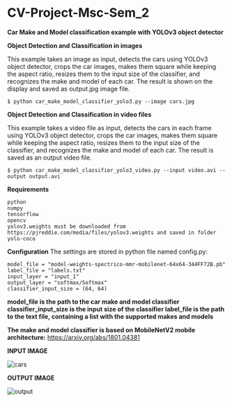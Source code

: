 # CV-Project-Msc-Sem_2

**Car Make and Model classification example with YOLOv3 object detector**

**Object Detection and Classification in images**

This example takes an image as input, detects the cars using YOLOv3 object detector, crops the car images, makes them square while keeping the aspect ratio, resizes them to the input size of the classifier, and recognizes the make and model of each car. The result is shown on the display and saved as output.jpg image file.

    $ python car_make_model_classifier_yolo3.py --image cars.jpg

**Object Detection and Classification in video files**

This example takes a video file as input, detects the cars in each frame using YOLOv3 object detector, crops the car images, makes them square while keeping the aspect ratio, resizes them to the input size of the classifier, and recognizes the make and model of each car. The result is saved as an output video file.

    $ python car_make_model_classifier_yolo3_video.py --input video.avi --output output.avi

**Requirements**

    python
    numpy
    tensorflow
    opencv
    yolov3.weights must be downloaded from https://pjreddie.com/media/files/yolov3.weights and saved in folder yolo-coco

**Configuration**
The settings are stored in python file named config.py:

    model_file = "model-weights-spectrico-mmr-mobilenet-64x64-344FF72B.pb"
    label_file = "labels.txt"
    input_layer = "input_1"
    output_layer = "softmax/Softmax"
    classifier_input_size = (64, 64)

**model_file is the path to the car make and model classifier classifier_input_size is the input size of the classifier label_file is the path to the text file, containing a list with the supported makes and models**

**The make and model classifier is based on MobileNetV2 mobile architecture:** https://arxiv.org/abs/1801.04381

**INPUT IMAGE**

![cars](https://github.com/user-attachments/assets/501ed75b-6272-4afc-b2bc-357f78779a8f)

**OUTPUT IMAGE**

![output](https://github.com/user-attachments/assets/d57205ef-ee47-4c2e-ae99-9a6971eb0d24)
